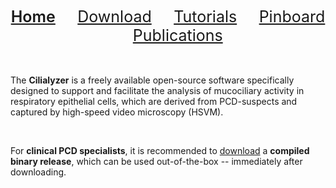 <!-- ## Welcome to GitHub Pages -->
<div align="center"> 
   <a href="./index.html" style="font-size:25px;font-weight:600;"       >Home</a>  &nbsp;&nbsp;&nbsp;&nbsp;&nbsp;&nbsp;&nbsp;
   <a href="./download.html" style="font-size:25px;font-weight:400;"     >Download</a>  &nbsp;&nbsp;&nbsp;&nbsp;&nbsp;&nbsp;&nbsp;
   <a href="./tutorials.html" style="font-size:25px;font-weight:400;"    >Tutorials</a> &nbsp;&nbsp;&nbsp;&nbsp;&nbsp;&nbsp;&nbsp;
   <a href="./pinboard.html" style="font-size:25px;font-weight:400;"     >Pinboard</a>  &nbsp;&nbsp;&nbsp;&nbsp;&nbsp;&nbsp;&nbsp;
   <a href="./publications.html" style="font-size:25px;font-weight:400;" >Publications</a> 
</div> 

<br />
<br />

The **Cilialyzer** is a freely available open-source software specifically designed to support and facilitate the analysis of 
mucociliary activity in respiratory epithelial cells, which are derived from PCD-suspects and captured by high-speed video microscopy (HSVM). 

<br />

For **clinical PCD specialists**, it is recommended to [download](https://msdev87.github.io/Cilialyzer/download.html) a **compiled binary release**, which can be used out-of-the-box -- immediately after downloading.   
   
   
   
